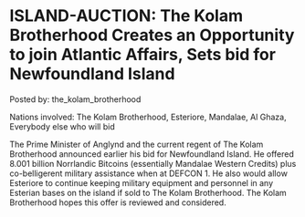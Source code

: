 # ISLAND-AUCTION: The Kolam Brotherhood Creates an Opportunity to join Atlantic Affairs, Sets bid for Newfoundland Island

Posted by: the_kolam_brotherhood

Nations involved: The Kolam Brotherhood, Esteriore, Mandalae, Al Ghaza, Everybody else who will bid

The Prime Minister of Anglynd and the current regent of The Kolam Brotherhood announced earlier his bid for Newfoundland Island. He offered 8.001 billion Norrlandic Bitcoins (essentially Mandalae Western Credits) plus co-belligerent military assistance when at DEFCON 1. He also would allow Esteriore to continue keeping military equipment and personnel in any Esterian bases on the island if sold to The Kolam Brotherhood. The Kolam Brotherhood hopes this offer is reviewed and considered.